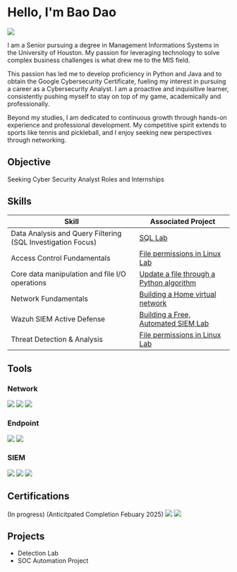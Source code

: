 # Hello, I'm Bao Dao 
<a href="https://www.linkedin.com/in/baotdao/"><img src="https://img.shields.io/badge/-LinkedIn-0072b1?&style=for-the-badge&logo=linkedin&logoColor=white" /></a>

I am a Senior pursuing a degree in Management Informations Systems in the University of Houston. My passion for leveraging technology to solve complex business challenges is what drew me to the MIS field.

This passion has led me to develop proficiency in Python and Java and to obtain the Google Cybersecurity Certificate, fueling my interest in pursuing a career as a Cybersecurity Analyst. I am a proactive and inquisitive learner, consistently pushing myself to stay on top of my game, academically and professionally.

Beyond my studies, I am dedicated to continuous growth through hands-on experience and professional development. My competitive spirit extends to sports like tennis and pickleball, and I enjoy seeking new perspectives through networking.

## Objective

Seeking Cyber Security Analyst Roles and Internships

## Skills

| Skill                                         | Associated Project         |
|-----------------------------------------------|----------------------------|
| Data Analysis and Query Filtering (SQL Investigation Focus) | <a href="https://docs.google.com/document/d/1R_3XYYPD3KxAHYVIQvMzPQE2ViBHMrygDJcGhs0UuGw/edit?usp=sharing">SQL Lab</a>|
| Access Control Fundamentals | <a href="https://docs.google.com/document/d/1DZY9M3O5_bTW0kcSSyrHdsV5dnGy1YNi39cI6-tFxqA/edit?usp=sharing">File permissions in Linux Lab</a>|
| Core data manipulation and file I/O operations  | <a href="https://docs.google.com/document/d/10UPHAaHRCt5Y2myAZTI6G495_OYrfNCGCKIRA8_8SnQ/edit?usp=sharing">Update a file through a Python algorithm</a>|
| Network Fundamentals      | <a href="https://docs.google.com/document/d/1qB942yV5dns4tDIIG2fU9jsMc3eglUl8m7Ce8ssZT6o/edit?usp=sharing">Building a Home virtual network</a>|
| Wazuh SIEM Active Defense| <a href="https://docs.google.com/document/d/1m1hJ9mhdFWQ4-WHX_XXMj4VcpL7IEGvuyd9ZauDnshQ/edit?usp=sharing">Building a Free, Automated SIEM Lab</a>|
| Threat Detection & Analysis | <a href="">File permissions in Linux Lab</a>|

## Tools

### Network
<div>
    <img src="https://img.shields.io/badge/-Wireshark-1679A7?&style=for-the-badge&logo=Wireshark&logoColor=white" />
    <img src="https://img.shields.io/badge/-Suricata-EF3B2D?&style=for-the-badge&logo=Suricata&logoColor=white" />
    <img src="https://img.shields.io/badge/-Zeek-777BB4?&style=for-the-badge&logo=Zeek&logoColor=white" />
</div>

### Endpoint
<div>
    <img src="https://img.shields.io/badge/-Microsoft_Defender_for_Endpoint-00A4EF?&style=for-the-badge&logo=Microsoft&logoColor=white" />
    <img src="https://img.shields.io/badge/-Velociraptor-4B275F?&style=for-the-badge&logo=Velociraptor&logoColor=white" />
</div>

### SIEM
<div>
    <img src="https://img.shields.io/badge/-Microsoft_Sentinel-0078D4?&style=for-the-badge&logo=Microsoft&logoColor=white" />
    <img src="https://img.shields.io/badge/-Splunk-000000?&style=for-the-badge&logo=Splunk&logoColor=white" />
    <img src="https://img.shields.io/badge/-Elastic-005571?&style=for-the-badge&logo=Elastic&logoColor=white" />
</div>

## Certifications
<div>
(In progress) (Anticitpated Completion Febuary 2025)
<img src="https://img.shields.io/badge/-Security%2B-FF0000?&style=for-the-badge&logo=CompTIA&logoColor=white" />
<img src="https://img.shields.io/badge/-A%2B-4D4D4D?&style=for-the-badge&logo=CompTIA&logoColor=white" />

</div>

## Projects
- Detection Lab
- SOC Automation Project
